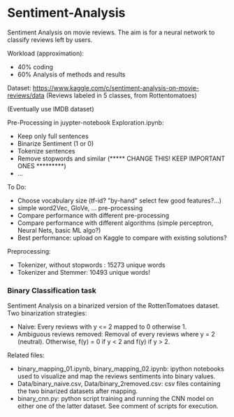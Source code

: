 # Sentiment-Analysis
Sentiment Analysis on movie reviews. The aim is for a neural network to classify reviews left by users.

Workload (approximation):
  - 40% coding
  - 60% Analysis of methods and results

Dataset: https://www.kaggle.com/c/sentiment-analysis-on-movie-reviews/data (Reviews labeled in 5 classes, from Rottentomatoes)

(Eventually use IMDB dataset)

Pre-Processing in juypter-notebook Exploration.ipynb:
  - Keep only full sentences
  - Binarize Sentiment (1 or 0)
  - Tokenize sentences
  - Remove stopwords and similar (***** CHANGE THIS! KEEP IMPORTANT ONES *********)
  - ...

To Do:
  - Choose vocabulary size (tf-id? "by-hand" select few good features?...)
  - simple word2Vec, GloVe, ...  pre-processing
  - Compare performance with different pre-processing
  - Compare performance with different algorithms (simple perceptron, Neural Nets, basic ML algo?)
  - Best performance: upload on Kaggle to compare with existing solutions?

Preprocessing:
   - Tokenizer, without stopwords : 15273 unique words
   - Tokenizer and Stemmer: 10493 unique words!

### Binary Classification task
Sentiment Analysis on a binarized version of the RottenTomatoes dataset.
Two binarization strategies:
- Naive: Every reviews with y <= 2 mapped to 0 otherwise 1.
- Ambiguous reviews removed: Removal of every reviews where y = 2 (neutral). Otherwise,
f(y) = 0 if y < 2 and f(y) if y > 2.

Related files:
- binary_mapping_01.ipynb, binary_mapping_02.ipynb:
ipython notebooks used to visualize and map the reviews sentiments into binary values.
- Data/binary_naive.csv, Data/binary_2removed.csv:
csv files containing the two binarized datasets after mapping.
- binary_cnn.py:
python script training and running the CNN model on either one of the latter dataset.
See comment of scripts for execution. 
